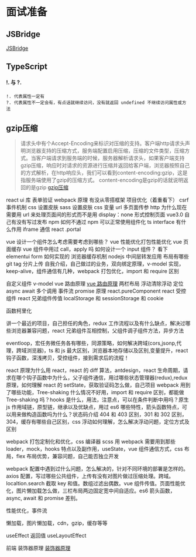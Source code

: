 # 面试准备

## JSBridge

[JSBridge](https://www.jianshu.com/p/be491bfbca0d)

## TypeScript

#### !. 与 ?.
```
!. 代表属性一定有
?. 代表属性不一定会有，有点话就继续访问，没有就返回 undefined 不继续访问属性或方法
```

## gzip压缩
> 请求头中有个Accept-Encoding来标识对压缩的支持。客户端http请求头声明浏览器支持的压缩方式，服务端配置启用压缩，压缩的文件类型，压缩方式。当客户端请求到服务端的时候，服务器解析请求头，如果客户端支持gzip压缩，响应时对请求的资源进行压缩并返回给客户端，浏览器按照自己的方式解析，在http响应头，我们可以看到content-encoding:gzip，这是指服务端使用了gzip的压缩方式。
> content-encoding是gzip的话就说明返回的是gzip
[gzip压缩](https://www.cnblogs.com/shengmo/p/11816929.html)

react
ui 库
表单验证
webpack 原理
有没从零搭框架
项目优化（着重看下）
csrf
事件机制
css 设置皮肤
sass 设置皮肤
css 变量
url 多页面传参
http
为什么现在需要用 url 来处理页面间的形式而不是用 display：none 形式控制页面
vue3.0
自己有没有写过发布 npm
如何不通过 npm 可以正常使用组件化
ts interface 有什么作用
iframe 通信
react .portal

vue 设计一个组件怎么考虑需要考虑到哪些？
vue 性能优化打包性能优化
vue 页面缓存
vue 组件中用过 call，apply 吗
如何设计一个 input 组件？
看下 elementui form 如何实现的
浏览器缓存机制
nodejs 中间层转发应用
布局有哪些
git tag
分片上传
自我介绍，自己做过的业务，双向绑定原理，v-model 实现，keep-alive，组件通信有几种，webpack 打包优化，import 和 require 区别

自定义组件 v-model
vue 路由原理
[vue 路由原理](https://www.cnblogs.com/gaosirs/p/10606266.html)
两栏布局
浮动清除浮动
定位
async await 多个调用
事件流
promise 原理
react.pureComponent
react 受控组件
react 兄弟组件传值
localStorage 和 sessionStorage 和 cookie

函数柯里化

讲一个最近的项目，自己担任的角色，redux 工作流程以及有什么缺点，解决过哪些浏览器兼容问题，react 兄弟组件互相控制，父组件调子组件方法，异步方法

eventloop，宏任务微任务各有哪些，同源策略，如何解决跨域(cors,jsonp,代理，跨域浏览器)，ts 和 js 最大区别，浏览器本地存储以及区别,变量提升，react 钩子函数，深浅拷贝，受控组件，接到需求后的流程！

react 原理为什么用 react，react 的 diff 算法，antdesign，react 生命周期，请求在哪个钩子函数中为什么，父子组件通信，用过哪些状态管理器(redux),redux 原理，如何理解 react 的 setState，获取验证码怎么做，自己项目 webpack 用到了哪些功能，Tree-shaking 什么情况不好用，import 和 require 区别，都能做 Tree-shaking 吗？hooks 是什么，用法，注意点，可以在条件判断中用吗？原生 js 作用域链，原型链，继承以及优缺点，用过 es6 哪些特性，箭头函数特点，可以用来做构造函数吗为什么？状态码介绍 404 和 403 区别，301 和 302 区别，304，缓存有哪些自己区别，css 浮动如何理解，怎么解决浮动问题，定位方式及区别

webpack 打包定制化和优化，css 编译器 scss 用 webpack 需要用到那些 loader，mock，hooks 特点以及副作用，useState，vue 组件通信方式，css 布局，flex 布局优势，兼容问题，自己能否独立开发

webpack 配置中遇到过什么问题，怎么解决的，针对不同环境的部署是怎样的。axios 配置，写过哪些公共组件，上传有没有对图片做过压缩处理。跨域。localtion.search 截取 key 和值。数组过滤出偶数。vue 组件传值。页面性能优化，图片懒加载怎么做，三栏布局两边固定宽中间自适应。es6 箭头函数，async, await 和 promise 差别。

性能优化，事件流

懒加载，图片懒加载，cdn，gzip，缓存等等

useEffect 返回值
useLayoutEffect

前端 装饰器原理
[装饰器原理](https://blog.csdn.net/weixin_34290631/article/details/87961991)
